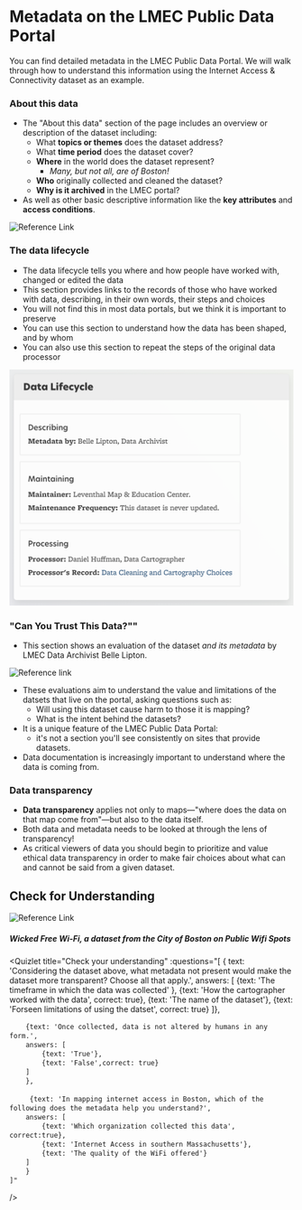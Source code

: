 # Metadata on the LMEC Public Data Portal

You can find detailed metadata in the LMEC Public Data Portal. We will walk through how to understand this information using the Internet Access & Connectivity dataset as an example.

### About this data

* The "About this data" section of the page includes an overview or description of the dataset including:
    - What **topics or themes** does the dataset address?
    - What **time period** does the dataset cover?
    - **Where** in the world does the dataset represent?
        - *Many, but not all, are of Boston!*
    - **Who** originally collected and cleaned the dataset?
    - **Why is it archived** in the LMEC portal?
* As well as other basic descriptive information like the **key attributes** and **access conditions**.

![Reference Link](https://i.imgur.com/Lg1YGZ3.png)


### The data lifecycle
* The data lifecycle tells you where and how people have worked with, changed or edited the data
* This section provides links to the records of those who have worked with data, describing, in their own words, their steps and choices
* You will not find this in most data portals, but we think it is important to preserve
* You can use this section to understand how the data has been shaped, and by whom
* You can also use this section to repeat the steps of the original data processor


![Data lifecycle](./media/datalifecycle.png)




### "Can You Trust This Data?""

* This section shows an evaluation of the dataset *and its metadata* by LMEC Data Archivist Belle Lipton.

![Reference link](https://i.imgur.com/FzhkeDe.png)

* These evaluations aim to understand the value and limitations of the datsets that live on the portal, asking questions such as:
    * Will using this dataset cause harm to those it is mapping?
    * What is the intent behind the datasets?
* It is a unique feature of the LMEC Public Data Portal:
    * it's not a section you'll see consistently on sites that provide datasets.
* Data documentation is increasingly important to understand where the data is coming from.





### Data transparency

* **Data transparency** applies not only to maps—"where does the data on that map come from"—but also to the data itself.
* Both data and metadata needs to be looked at through the lens of transparency!
* As critical viewers of data you should begin to prioritize and value ethical data transparency in order to make fair choices about what can and cannot be said from a given dataset.

## Check for Understanding

![Reference Link](https://i.imgur.com/LS1SLT3.png)

##### Wicked Free Wi-Fi, a dataset from the City of Boston on Public Wifi Spots

<Quizlet
    title="Check your understanding"
    :questions="[
        {
            text: 'Considering the dataset above, what metadata not present would make the dataset more transparent? Choose all that apply.',
            answers: [
            {text: 'The timeframe in which the data was collected' },
            {text: 'How the cartographer worked with the data', correct: true},
            {text: 'The name of the dataset'},
            {text: 'Forseen limitations of using the datset', correct: true}
        ]},

        {text: 'Once collected, data is not altered by humans in any form.',
        answers: [
            {text: 'True'},
            {text: 'False',correct: true}
        ]
        },

         {text: 'In mapping internet access in Boston, which of the following does the metadata help you understand?',
        answers: [
            {text: 'Which organization collected this data', correct:true},
            {text: 'Internet Access in southern Massachusetts'},
            {text: 'The quality of the WiFi offered'}
        ]
        }
    ]"
/>
